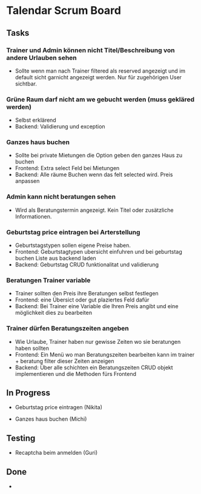 ﻿# Talendar Scrum Board

## Tasks

### Trainer und Admin können nicht Titel/Beschreibung von andere Urlauben sehen

-   Sollte wenn man nach Trainer filtered als reserved angezeigt und im default sicht garnicht angezeigt werden. Nur für zugehörigen User sichtbar.

### Grüne Raum darf nicht am we gebucht werden (muss gekläred werden)

-   Selbst erklärend
-   Backend: Validierung und exception

### Ganzes haus buchen

-   Sollte bei private Mietungen die Option geben den ganzes Haus zu buchen
-   Frontend: Extra select Feld bei Mietungen
-   Backend: Alle räume Buchen wenn das felt selected wird. Preis anpassen

### Admin kann nicht beratungen sehen

-   Wird als Beratungstermin angezeigt. Kein Titel oder zusätzliche Informationen.

### Geburtstag price eintragen bei Arterstellung

-   Geburtstagstypen sollen eigene Preise haben.
-   Frontend: Geburtstagtypen ubersicht einfuhren und bei geburtstag buchen Liste aus backend laden
-   Backend: Geburtstag CRUD funktionalitat und validierung

### Beratungen Trainer variable

-   Trainer sollten den Preis ihre Beratungen selbst festlegen
-   Frontend: eine Übersict oder gut plaziertes Feld dafür
-   Backend: Bei Trainer eine Variable die Ihren Preis angibt und eine möglichkeit dies zu bearbeiten

### Trainer dürfen Beratungszeiten angeben

-   Wie Urlaube, Trainer haben nur gewisse Zeiten wo sie beratungen haben sollten
-   Frontend: Ein Menü wo man Beratungszeiten bearbeiten kann im trainer + beratung filter dieser Zeiten anzeigen
-   Backend: Über alle schichten ein Beratungszeiten CRUD objekt implementieren und die Methoden fürs Frontend

## In Progress

-   Geburtstag price eintragen (Nikita)

-   Ganzes haus buchen (Michi)

## Testing

-   Recaptcha beim anmelden (Guri)

## Done

-
